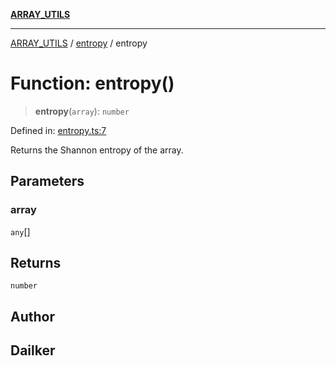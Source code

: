 [**ARRAY_UTILS**](../../README.md)

***

[ARRAY_UTILS](../../README.md) / [entropy](../README.md) / entropy

# Function: entropy()

> **entropy**(`array`): `number`

Defined in: [entropy.ts:7](https://github.com/dailker/everyutil/blob/9b590f3b464c4883aa51a0e840c616072d918dc8/src/array/entropy.ts#L7)

Returns the Shannon entropy of the array.

## Parameters

### array

`any`[]

## Returns

`number`

## Author

## Dailker

